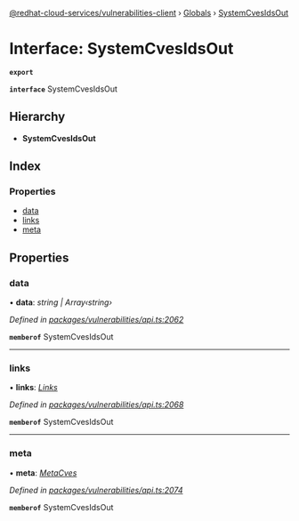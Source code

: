 [@redhat-cloud-services/vulnerabilities-client](../README.md) › [Globals](../globals.md) › [SystemCvesIdsOut](systemcvesidsout.md)

# Interface: SystemCvesIdsOut

**`export`** 

**`interface`** SystemCvesIdsOut

## Hierarchy

* **SystemCvesIdsOut**

## Index

### Properties

* [data](systemcvesidsout.md#data)
* [links](systemcvesidsout.md#links)
* [meta](systemcvesidsout.md#meta)

## Properties

###  data

• **data**: *string | Array‹string›*

*Defined in [packages/vulnerabilities/api.ts:2062](https://github.com/RedHatInsights/javascript-clients/blob/master/packages/vulnerabilities/api.ts#L2062)*

**`memberof`** SystemCvesIdsOut

___

###  links

• **links**: *[Links](links.md)*

*Defined in [packages/vulnerabilities/api.ts:2068](https://github.com/RedHatInsights/javascript-clients/blob/master/packages/vulnerabilities/api.ts#L2068)*

**`memberof`** SystemCvesIdsOut

___

###  meta

• **meta**: *[MetaCves](metacves.md)*

*Defined in [packages/vulnerabilities/api.ts:2074](https://github.com/RedHatInsights/javascript-clients/blob/master/packages/vulnerabilities/api.ts#L2074)*

**`memberof`** SystemCvesIdsOut
